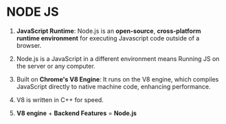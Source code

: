 # NODE JS
1. **JavaScript Runtime**: Node.js is an **open-source**, **cross-platform runtime environment** for executing Javascript code outside of a browser.

2. Node.js is a JavaScript in a different environment means Running JS on the server or any computer.

3. Built on **Chrome's V8 Engine**: It runs on the V8 engine, which compiles JavaScript directly to native machine code, enhancing performance.

4. V8 is written in C++ for speed.

5. **V8 engine** + **Backend Features** = **Node.js**